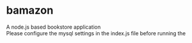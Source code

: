 # bamazon
A node.js based bookstore application<br>
Please configure the mysql settings in the index.js file before running the 
